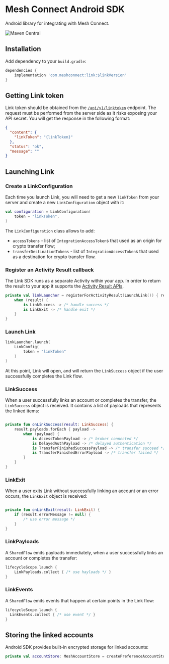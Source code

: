# Mesh Connect Android SDK

Android library for integrating with Mesh Connect.

![Maven Central](https://img.shields.io/maven-central/v/com.meshconnect/link?color=%23037FFF&link=https%3A%2F%2Fsearch.maven.org%2Fartifact%2Fcom.meshconnect%2Flink)

## Installation

Add dependency to your `build.gradle`:

```gradle
dependencies {
    implementation 'com.meshconnect:link:$linkVersion'
}
```

## Getting Link token

Link token should be obtained from
the [`/api/v1/linktoken`](https://docs.meshconnect.com/reference/post_api-v1-linktoken) endpoint.
The request must be performed from the server side as it risks exposing your API secret.
You will get the response in the following format:

```json
{
  "content": {
    "linkToken": "{linkToken}"
  },
  "status": "ok",
  "message": ""
}
```

## Launching Link

### Create a LinkConfiguration

Each time you launch Link, you will need to get a new `linkToken` from your server and create a new
`LinkConfiguration` object with it:

```kotlin
val configuration = LinkConfiguration(
    token = "linkToken",
)
```

The `LinkConfiguration` class allows to add:

- `accessTokens` - list of `IntegrationAccessToken`s that used as an origin for crypto transfer
  flow;
- `transferDestinationTokens` - list of `IntegrationAccessToken`s that used as a destination for
  crypto transfer flow.

### Register an Activity Result callback

The Link SDK runs as a separate Activity within your app.
In order to return the result to your app it supports
the [Activity Result APIs](https://developer.android.com/training/basics/intents/result).

```kotlin
private val linkLauncher = registerForActivityResult(LaunchLink()) { result ->
    when (result) {
        is LinkSuccess -> /* handle success */
        is LinkExit -> /* handle exit */
    }
}
```

### Launch Link

```kotlin
linkLauncher.launch(
    LinkConfig(
        token = "linkToken"
    )
)
```

At this point, Link will open, and will return the `LinkSuccess` object if the user successfully
completes the Link flow.

### LinkSuccess

When a user successfully links an account or completes the transfer, the `LinkSuccess` object is
received. It contains a list of payloads that represents the linked items:

```kotlin

private fun onLinkSuccess(result: LinkSuccess) {
    result.payloads.forEach { payload ->
        when (payload) {
            is AccessTokenPayload -> /* broker connected */
            is DelayedAuthPayload -> /* delayed authentication */
            is TransferFinishedSuccessPayload -> /* transfer succeed */
            is TransferFinishedErrorPayload -> /* transfer failed */
        }
    }
}
```

### LinkExit

When a user exits Link without successfully linking an account or an error occurs, the `LinkExit`
object is received:

```kotlin

private fun onLinkExit(result: LinkExit) {
    if (result.errorMessage != null) {
        /* use error message */
    }
}
```

### LinkPayloads

A `SharedFlow` emits payloads immediately, 
when a user successfully links an account or completes the transfer:

```kotlin
lifecycleScope.launch {
    LinkPayloads.collect { /* use hayloads */ }
}
```

### LinkEvents

A `SharedFlow` emits events that happen at certain points in the Link flow:

```kotlin
lifecycleScope.launch {
  LinkEvents.collect { /* use event */ }
}
```

## Storing the linked accounts

Android SDK provides built-in encrypted storage for linked accounts:

```kotlin
private val accountStore: MeshAccountStore = createPreferenceAccountStore(context)
```

